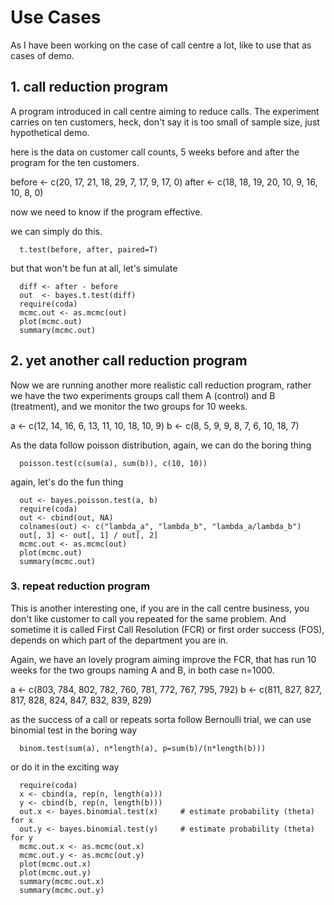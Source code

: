 Use Cases
====================
As I have been working on the case of call centre a lot, like to use that as cases of demo.

## 1. call reduction program
A program introduced in call centre aiming to reduce calls. The experiment carries on ten customers,
heck, don't say it is too small of sample size, just hypothetical demo.

here is the data on customer call counts, 5 weeks before and after the program for the ten customers.

before <- c(20, 17, 21, 18, 29, 7, 17, 9, 17, 0)
after  <- c(18, 18, 19, 20, 10, 9, 16, 10, 8, 0)

now we need to know if the program effective.

we can simply do this.
```
  t.test(before, after, paired=T)
```
but that won't be fun at all, let's simulate
```
  diff <- after - before
  out  <- bayes.t.test(diff)
  require(coda)
  mcmc.out <- as.mcmc(out)
  plot(mcmc.out)
  summary(mcmc.out)
```

## 2. yet another call reduction program
Now we are running another more realistic call reduction program, rather we have the two experiments groups
call them A (control) and B (treatment), and we monitor the two groups for 10 weeks.

a <- c(12, 14, 16, 6, 13, 11, 10, 18, 10,  9)
b <- c(8,  5,  9,  9,  8,  7,  6, 10, 18,  7)

As the data follow poisson distribution, again, we can do the boring thing

```
  poisson.test(c(sum(a), sum(b)), c(10, 10))
```

again, let's do the fun thing
```
  out <- bayes.poisson.test(a, b)
  require(coda)
  out <- cbind(out, NA)
  colnames(out) <- c("lambda_a", "lambda_b", "lambda_a/lambda_b")
  out[, 3] <- out[, 1] / out[, 2]
  mcmc.out <- as.mcmc(out)
  plot(mcmc.out)
  summary(mcmc.out)
```

### 3. repeat reduction program
This is another interesting one, if you are in the call centre business,
you don't like customer to call you repeated for the same problem. And sometime it is called
First Call Resolution (FCR) or first order success (FOS), depends on which part of the department
you are in.

Again, we have an lovely program aiming improve the FCR, that has run 10 weeks for the two groups
naming A and B, in both case n=1000.

a <- c(803, 784, 802, 782, 760, 781, 772, 767, 795, 792)
b <- c(811, 827, 827, 817, 828, 824, 847, 832, 839, 829)

as the success of a call or repeats sorta follow Bernoulli trial, we can use binomial test
in the boring way

```
  binom.test(sum(a), n*length(a), p=sum(b)/(n*length(b)))
```

or do it in the exciting way

```
  require(coda)
  x <- cbind(a, rep(n, length(a)))
  y <- cbind(b, rep(n, length(b)))
  out.x <- bayes.binomial.test(x)     # estimate probability (theta) for x
  out.y <- bayes.binomial.test(y)     # estimate probability (theta) for y
  mcmc.out.x <- as.mcmc(out.x)
  mcmc.out.y <- as.mcmc(out.y)
  plot(mcmc.out.x)
  plot(mcmc.out.y)
  summary(mcmc.out.x)
  summary(mcmc.out.y)
```
